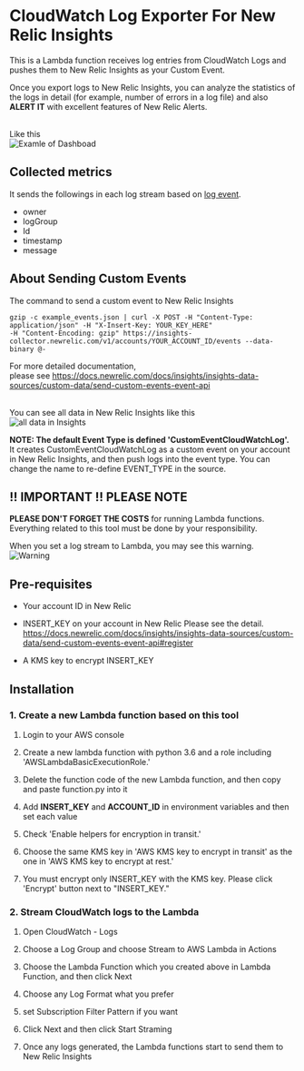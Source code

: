 # CloudWatch Log Exporter For New Relic Insights

This is a Lambda function receives log entries from CloudWatch Logs
and pushes them to New Relic Insights as your Custom Event.

Once you export logs to New Relic Insights, you can analyze the statistics of the logs in detail (for example, number of errors in a log file) and also **ALERT IT** with excellent features of New Relic Alerts.

<br>Like this<br>
![Examle of Dashboad](https://github.com/harryhiyoshi/CloudWatchLogExporterForNewRelicInsights/blob/master/NewRelicDashboard.png "Examle of Dashboad")

## Collected metrics
It sends the followings in each log stream based on [log event](https://docs.aws.amazon.com/AmazonCloudWatch/latest/logs/ValidateLogEventFlow.html).
* owner
* logGroup
* Id
* timestamp
* message

## About Sending Custom Events
The command to send a custom event to New Relic Insights
```
gzip -c example_events.json | curl -X POST -H "Content-Type: application/json" -H "X-Insert-Key: YOUR_KEY_HERE"
-H "Content-Encoding: gzip" https://insights-collector.newrelic.com/v1/accounts/YOUR_ACCOUNT_ID/events --data-binary @-
```
For more detailed documentation, <br>
please see https://docs.newrelic.com/docs/insights/insights-data-sources/custom-data/send-custom-events-event-api

<br>You can see all data in New Relic Insights like this<br>
![all data in Insights](https://github.com/harryhiyoshi/CloudWatchLogExporterForNewRelicInsights/blob/master/Insights.png "CustomEventCloudWatchLog")

**NOTE: The default Event Type is defined 'CustomEventCloudWatchLog'.**<br>
It creates CustomEventCloudWatchLog as a custom event on your account in New Relic Insights, and then push logs into the event type. You can change the name to re-define EVENT_TYPE in the source.

## !! IMPORTANT !! PLEASE NOTE
**PLEASE DON'T FORGET THE COSTS** for running Lambda functions. Everything related to this tool must be done by your responsibility.

When you set a log stream to Lambda, you may see this warning.
![Warning](https://github.com/harryhiyoshi/CloudWatchLogExporterForNewRelicInsights/blob/master/Warning.png "Warning on AWS")

## Pre-requisites

- Your account ID in New Relic

- INSERT_KEY on your account in New Relic
Please see the detail. https://docs.newrelic.com/docs/insights/insights-data-sources/custom-data/send-custom-events-event-api#register

- A KMS key to encrypt INSERT_KEY

## Installation

### 1. Create a new Lambda function based on this tool
  1. Login to your AWS console

  2. Create a new lambda function with python 3.6 and a role including 'AWSLambdaBasicExecutionRole.'

  3. Delete the function code of the new Lambda function, and then copy and paste function.py into it

  4. Add **INSERT_KEY** and **ACCOUNT_ID** in environment variables and then set each value

  5. Check 'Enable helpers for encryption in transit.'

  6. Choose the same KMS key in 'AWS KMS key to encrypt in transit' as the one in 'AWS KMS key to encrypt at rest.'

  7. You must encrypt only INSERT_KEY with the KMS key. Please click 'Encrypt' button next to "INSERT_KEY."


### 2. Stream CloudWatch logs to the Lambda

  1. Open CloudWatch - Logs

  2. Choose a Log Group and choose Stream to AWS Lambda in Actions

  3. Choose the Lambda Function which you created above in Lambda Function, and then click Next

  4. Choose any Log Format what you prefer

  5. set Subscription Filter Pattern if you want

  6. Click Next and then click Start Straming

  7. Once any logs generated, the Lambda functions start to send them to New Relic Insights
